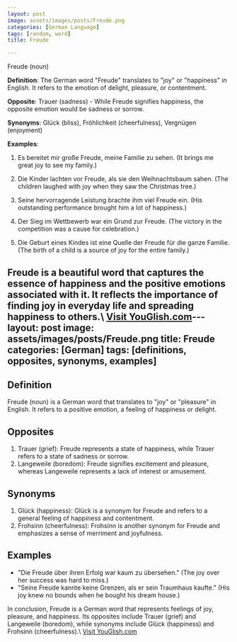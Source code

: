 ```yaml
---
layout: post
image: assets/images/posts/Freude.png
categories: [German Language]
tags: [random, word]
title: Freude

---
```


Freude (noun) 

**Definition**: The German word "Freude" translates to "joy" or "happiness" in English. It refers to the emotion of delight, pleasure, or contentment.

**Opposite**: Trauer (sadness) - While Freude signifies happiness, the opposite emotion would be sadness or sorrow.

**Synonyms**: Glück (bliss), Fröhlichkeit (cheerfulness), Vergnügen (enjoyment)

**Examples**:

1. Es bereitet mir große Freude, meine Familie zu sehen. (It brings me great joy to see my family.)

2. Die Kinder lachten vor Freude, als sie den Weihnachtsbaum sahen. (The children laughed with joy when they saw the Christmas tree.)

3. Seine hervorragende Leistung brachte ihm viel Freude ein. (His outstanding performance brought him a lot of happiness.)

4. Der Sieg im Wettbewerb war ein Grund zur Freude. (The victory in the competition was a cause for celebration.)

5. Die Geburt eines Kindes ist eine Quelle der Freude für die ganze Familie. (The birth of a child is a source of joy for the entire family.)

Freude is a beautiful word that captures the essence of happiness and the positive emotions associated with it. It reflects the importance of finding joy in everyday life and spreading happiness to others.\ <a id="yg-widget-0" class="youglish-widget" data-query="Freude" data-lang="german" data-components="8412" data-auto-start="0" data-bkg-color="theme_light" data-title="How%20to%20pronounce%20Freude%20in%20German"  rel="nofollow" href="https://youglish.com">Visit YouGlish.com</a><script async src="https://youglish.com/public/emb/widget.js" charset="utf-8"></script>---
layout: post
image: assets/images/posts/Freude.png
title: Freude
categories: [German]
tags: [definitions, opposites, synonyms, examples]
---

## Definition
Freude (noun) is a German word that translates to "joy" or "pleasure" in English. It refers to a positive emotion, a feeling of happiness or delight.

## Opposites
1. Trauer (grief): Freude represents a state of happiness, while Trauer refers to a state of sadness or sorrow.
2. Langeweile (boredom): Freude signifies excitement and pleasure, whereas Langeweile represents a lack of interest or amusement.

## Synonyms
1. Glück (happiness): Glück is a synonym for Freude and refers to a general feeling of happiness and contentment.
2. Frohsinn (cheerfulness): Frohsinn is another synonym for Freude and emphasizes a sense of merriment and joyfulness.

## Examples
- "Die Freude über ihren Erfolg war kaum zu übersehen." (The joy over her success was hard to miss.)
- "Seine Freude kannte keine Grenzen, als er sein Traumhaus kaufte." (His joy knew no bounds when he bought his dream house.)

In conclusion, Freude is a German word that represents feelings of joy, pleasure, and happiness. Its opposites include Trauer (grief) and Langeweile (boredom), while synonyms include Glück (happiness) and Frohsinn (cheerfulness).\ <a id="yg-widget-0" class="youglish-widget" data-query="Freude" data-lang="german" data-components="8412" data-auto-start="0" data-bkg-color="theme_light" data-title="How%20to%20pronounce%20Freude%20in%20German"  rel="nofollow" href="https://youglish.com">Visit YouGlish.com</a><script async src="https://youglish.com/public/emb/widget.js" charset="utf-8"></script>